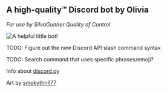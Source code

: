 ## A high-quality™ Discord bot by Olivia

_For use by SilvaGunner Quality of Control_

![A helpful little bot!](https://dl.dropboxusercontent.com/s/8jus05rwhqpzo42/joke_explainer_7000.png?dl=0)

TODO: Figure out the new Discord API slash command syntax

TODO: Search command that uses specific phrases/emoji?

Info about [discord.py](https://discordpy.readthedocs.io/en/latest/)

Art by [smokythrill77](https://twitter.com/smokythrill77)
